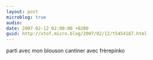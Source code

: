 ```yaml
---
layout: post
microblog: true
audio: 
date: 2007-02-12 02:00:00 +0200
guid: http://xtof.micro.blog/2007/02/12/t5454187.html
---
```

parti avec mon blouson cantiner avec frèrepinko 
